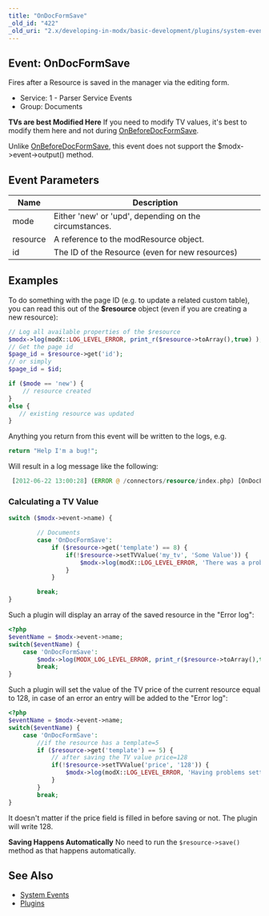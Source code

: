 ```yaml
---
title: "OnDocFormSave"
_old_id: "422"
_old_uri: "2.x/developing-in-modx/basic-development/plugins/system-events/ondocformsave"
---
```


## Event: OnDocFormSave

Fires after a Resource is saved in the manager via the editing form.

- Service: 1 - Parser Service Events
- Group: Documents

**TVs are best Modified Here**
If you need to modify TV values, it's best to modify them here and not during [OnBeforeDocFormSave](extending-modx/plugins/system-events/onbeforedocformsave "OnBeforeDocFormSave").

Unlike [OnBeforeDocFormSave](extending-modx/plugins/system-events/onbeforedocformsave "OnBeforeDocFormSave"), this event does not support the $modx->event->output() method.

## Event Parameters

| Name     | Description                                            |
| -------- | ------------------------------------------------------ |
| mode     | Either 'new' or 'upd', depending on the circumstances. |
| resource | A reference to the modResource object.                 |
| id       | The ID of the Resource (even for new resources)        |

## Examples

To do something with the page ID (e.g. to update a related custom table), you can read this out of the **$resource** object (even if you are creating a new resource):

``` php
// Log all available properties of the $resource
$modx->log(modX::LOG_LEVEL_ERROR, print_r($resource->toArray(),true) );
// Get the page id
$page_id = $resource->get('id');
// or simply
$page_id = $id;

if ($mode == 'new') {
    // resource created
}
else {
   // existing resource was updated
}
```

Anything you return from this event will be written to the logs, e.g.

``` php
return "Help I'm a bug!";
```

Will result in a log message like the following:

``` php
 [2012-06-22 13:00:28] (ERROR @ /connectors/resource/index.php) [OnDocFormSave]Help I'm a bug!
```

### Calculating a TV Value

``` php
switch ($modx->event->name) {

        // Documents
        case 'OnDocFormSave':
            if ($resource->get('template') == 8) {  
                if(!$resource->setTVValue('my_tv', 'Some Value')) {
                    $modx->log(modX::LOG_LEVEL_ERROR, 'There was a problem setting the TV value.');
                }
            }

        break;
}
```

Such a plugin will display an array of the saved resource in the "Error log":

```php
<?php
$eventName = $modx->event->name;
switch($eventName) {
    case 'OnDocFormSave':
        $modx->log(MODX_LOG_LEVEL_ERROR, print_r($resource->toArray(),true) );
        break;
}
```

Such a plugin will set the value of the TV price of the current resource equal to 128, in case of an error an entry will be added to the "Error log":

```php
<?php
$eventName = $modx->event->name;
switch($eventName) {
    case 'OnDocFormSave':
        //if the resource has a template=5
        if ($resource->get('template') == 5) {  
            // after saving the TV value price=128
            if(!$resource->setTVValue('price', '128')) {
                $modx->log(modX::LOG_LEVEL_ERROR, 'Having problems setting the TV value.');
            }
        }
        break;
}
```

It doesn't matter if the price field is filled in before saving or not. The plugin will write 128.

**Saving Happens Automatically**
No need to run the `$resource->save()` method as that happens automatically.

## See Also

- [System Events](extending-modx/plugins/system-events "System Events")
- [Plugins](extending-modx/plugins "Plugins")
